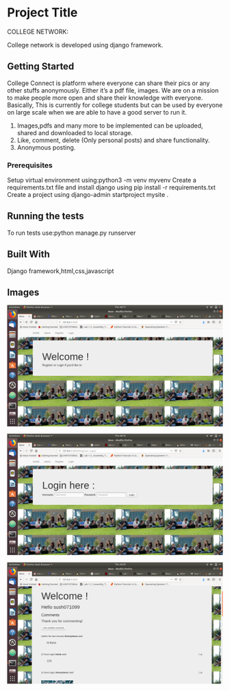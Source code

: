 # Project Title

COLLEGE NETWORK:

College network is developed using django framework.

## Getting Started

College Connect is platform where everyone can share their pics or any other stuffs anonymously.
Either it’s a pdf file, images. We are on a mission to make people more open and share
their knowledge with everyone. Basically, This is currently for college students but can be used by
everyone on large scale when we are able to have a good server to run it.
1) Images,pdfs and many more to be implemented can be uploaded, shared and downloaded to
local storage.
2) Like, comment, delete (Only personal posts) and share functionality.
3) Anonymous posting.


### Prerequisites

Setup virtual environment using:python3 -m venv myvenv
Create a requirements.txt file and install django using pip install -r requirements.txt
Create a project using django-admin startproject mysite .

## Running the tests
To run tests use:python manage.py runserver

## Built With

Django framework,html,css,javascript

## Images

![alt text](image1.png)

![alt text](image2.png)

![alt text](image3.png)
